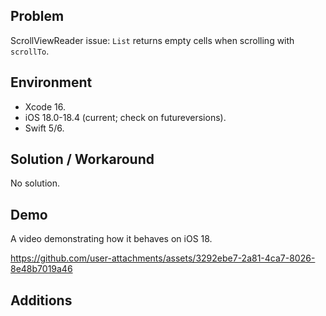 ## Problem


ScrollViewReader issue: `List` returns empty cells when scrolling with `scrollTo`.


## Environment


- Xcode 16.
- iOS 18.0-18.4 (current; check on futureversions).
- Swift 5/6.


## Solution / Workaround


No solution.


## Demo


A video demonstrating how it behaves on iOS 18.


https://github.com/user-attachments/assets/3292ebe7-2a81-4ca7-8026-8e48b7019a46


## Additions

